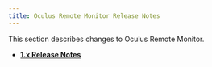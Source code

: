 ```yaml
---
title: Oculus Remote Monitor Release Notes
---
```


This section describes changes to Oculus Remote Monitor.



* **[1.x Release Notes](/documentation/mobilesdk/latest/concepts/ovrmonitor-release/)**  


